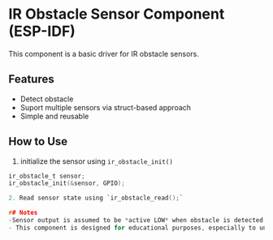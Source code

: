# IR Obstacle Sensor Component (ESP-IDF)

This component is a basic driver for IR obstacle sensors.

## Features
- Detect obstacle 
- Suport multiple sensors via struct-based approach
- Simple and reusable

## How to Use
1. initialize the sensor using `ir_obstacle_init()`

```c
ir_obstacle_t sensor;
ir_obstacle_init(&sensor, GPIO);

2. Read sensor state using `ir_obstacle_read();`

## Notes
-Sensor output is assumed to be *active LOW* when obstacle is detected.
- This component is designed for educational purposes, especially to understand how to create a custom component for ESP-IDF.

